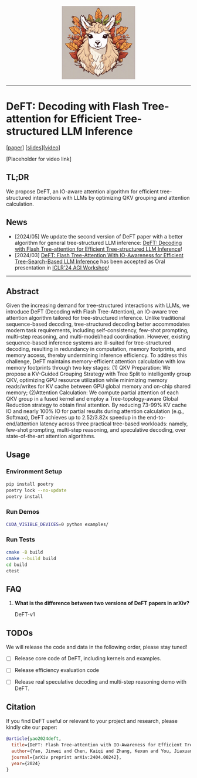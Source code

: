 <div align="center">
<img src="assets/DeFT.jpeg" alt="logo" width="200"></img>
</div>

--------------------------------------------------------------------------------

# DeFT: Decoding with Flash Tree-attention for Efficient Tree-structured LLM Inference

[[paper](https://arxiv.org/abs/2404.00242)] [[slides](placeholder)][[video](placeholder)]

<!-- ![schemes](assets/DeFT.jpeg) -->


[Placeholder for video link]

## TL;DR
We propose DeFT, an IO-aware attention algorithm for efficient tree-structured interactions with LLMs by optimizing QKV grouping and attention calculation.

## News

- [2024/05] We update the second version of DeFT paper with a better algorithm for general tree-structured LLM inference: [DeFT: Decoding with Flash Tree-attention for Efficient Tree-structured LLM Inference](https://arxiv.org/abs/2404.00242)!
- [2024/03] [DeFT: Flash Tree-Attention With IO-Awareness for Efficient Tree-Search-Based LLM Inference](https://openreview.net/pdf?id=HqfLHoX8bR) has been accepted as Oral presentation in [ICLR'24 AGI Workshop](https://iclr.cc/virtual/2024/23126)!
****

## Abstract
Given the increasing demand for tree-structured interactions with LLMs, we introduce DeFT (Decoding with Flash Tree-Attention), an IO-aware tree attention algorithm tailored for tree-structured inference. Unlike traditional sequence-based decoding, tree-structured decoding better accommodates modern task requirements, including self-consistency, few-shot prompting, multi-step reasoning, and multi-model/head coordination. However, existing sequence-based inference systems are ill-suited for tree-structured decoding, resulting in redundancy in computation, memory footprints, and memory access, thereby undermining inference efficiency. To address this challenge, DeFT maintains memory-efficient attention calculation with low memory footprints through two key stages: (1) QKV Preparation: We propose a KV-Guided Grouping Strategy with Tree Split to intelligently group QKV, optimizing GPU resource utilization while minimizing memory reads/writes for KV cache between GPU global memory and on-chip shared memory; (2)Attention Calculation: We compute partial attention of each QKV group in a fused kernel and employ a Tree-topology-aware Global Reduction strategy to obtain final attention. By reducing 73-99% KV cache IO and nearly 100% IO for partial results during attention calculation (e.g., Softmax), DeFT achieves up to 2.52/3.82x speedup in the end-to-end/attention latency across three practical tree-based workloads: namely, few-shot prompting, multi-step reasoning, and speculative decoding, over state-of-the-art attention algorithms.

## Usage

### Environment Setup

```bash
pip install poetry
poetry lock --no-update
poetry install

```

### Run Demos

```bash
CUDA_VISIBLE_DEVICES=0 python examples/
```


### Run Tests

<!-- We profile DeFT kernel performance with [nvbench](https://github.com/NVIDIA/nvbench) and you can compile and run the benchmarks with the following commands: -->

```bash
cmake -B build
cmake --build build
cd build
ctest
```

## FAQ

1. **What is the difference between two versions of DeFT papers in arXiv?**

    DeFT-v1





## TODOs
We will release the code and data in the following order, please stay tuned!

- [ ] Release core code of DeFT, including kernels and examples.
- [ ] Release efficiency evaluation code
- [ ] Release real speculative decoding and multi-step reasoning demo with DeFT.



## Citation

If you find DeFT useful or relevant to your project and research, please kindly cite our paper:

```bibtex
@article{yao2024deft,
  title={DeFT: Flash Tree-attention with IO-Awareness for Efficient Tree-search-based LLM Inference},
  author={Yao, Jinwei and Chen, Kaiqi and Zhang, Kexun and You, Jiaxuan and Yuan, Binhang and Wang, Zeke and Lin, Tao},
  journal={arXiv preprint arXiv:2404.00242},
  year={2024}
}
```
